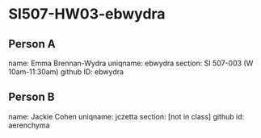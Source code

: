 # SI507-HW03-ebwydra

## Person A ##
name: Emma Brennan-Wydra
uniqname: ebwydra
section: SI 507-003 (W 10am-11:30am)
github ID: ebwydra

## Person B ##
name: Jackie Cohen
uniqname: jczetta
section: [not in class]
github id: aerenchyma
